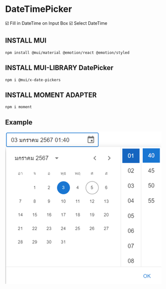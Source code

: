 # DateTimePicker
:ballot_box_with_check: Fill in DateTime on Input Box
:ballot_box_with_check: Select DateTime 

## INSTALL MUI
 ```
 npm install @mui/material @emotion/react @emotion/styled
 ```

## INSTALL MUI-LIBRARY DatePicker
 ```
 npm i @mui/x-date-pickers
 ```

## INSTALL MOMENT ADAPTER
 ```
 npm i moment
 ```

## Example
![](./Image/Ex.png)